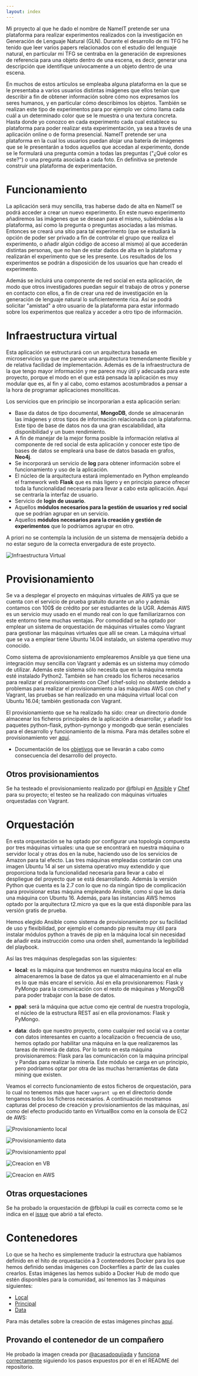 ```yaml
---
layout: index
---
```


Mi proyecto al que he dado el nombre de NameIT pretende ser una plataforma para realizar experimentos realizados con la investigación en Generación de Lenguaje Natural (GLN). Durante el desarrollo de mi TFG he tenido que leer varios papers relacionados con el estudio del lenguaje natural, en particular mi TFG se centraba en la generación de expresiones de referencia para una objeto dentro de una escena, es decir, generar una descripción que identifique unívocamente a un objeto dentro de una escena.

En muchos de estos artículos se empleaba alguna plataforma en la que se le presentaba a varios usuarios distintas imágenes que ellos tenían que describir a fin de obtener información sobre cómo nos expresamos los seres humanos, y en particular cómo describimos los objetos. También se realizan este tipo de experimentos para por ejemplo ver cómo llama cada cuál a un determinado color que se le muestra o una textura concreta. Hasta donde yo conozco en cada experimento cada cual establece su plataforma para poder realizar esta experimentación, ya sea a través de una aplicación online o de forma presencial. NameIT pretende ser una plataforma en la cual los usuarios puedan alojar una batería de imágenes que se le presentarán a todos aquellos que accedan al experimento, donde se le formulará una pregunta común a todas las preguntas ("¿Qué color es este?") o una pregunta asociada a cada foto. En definitiva se pretende construir una plataforma de experimentación.

# Funcionamiento

La aplicación será muy sencilla, tras haberse dado de alta en NameIT se podrá acceder a crear un nuevo experimento. En este nuevo experimento añadiremos las imágenes que se desean para el mismo, subiéndolas a la plataforma, así como la pregunta o preguntas asociadas a las mismas. Entonces se creará una sitio para tal experimento (que se estudiará la opción de poder ser privado a fin de controlar el grupo que realiza el experimento, o añadir algún código de acceso al mismo) al que accederán distintas personas, que no han de estar dados de alta en la plataforma y realizarán el experimento que se les presente. Los resultados de los experimentos se podrán a disposición de los usuarios que han creado el experimento.

Además se incluirá una componente de red social en esta aplicación, de modo que otros investigadores puedan seguir el trabajo de otros y ponerse en contacto con ellos, a fin de crear una red de investigación en la generación de lenguaje natural lo suficientemente rica. Así se podrá solicitar "amistad" a otro usuario de la plataforma para estar informado sobre los experimentos que realiza y acceder a otro tipo de información.

# Infraestructura virtual

Esta aplicación se estructurará con un arquitectura basada en microservicios ya que me parece una arquitectura tremendamente flexible y de relativa facilidad de implementación. Además es de la infraestructura de la que tengo mayor información y me parece muy útil y adecuada para este proyecto, porque el modo en el que está pensada la aplicación es muy modular que es, al fin y al cabo, como estamos acostumbrados a pensar a la hora de programar aplicaciones monolíticas.

Los servicios que en principio se incorporarían a esta aplicación serían:

- Base da datos de tipo documental, **MongoDB**, donde se almacenarán las imágenes y otros tipos de información relacionada con la plataforma. Este tipo de base de datos nos da una gran escalabilidad, alta disponibilidad y un buen rendimiento.
- A fin de manejar de la mejor forma posible la información relativa al componente de red social de esta aplicación y conocer este tipo de bases de datos se empleará una base de datos basada en grafos, **Neo4j**.
- Se incorporará un servicio de **log** para obtener información sobre el funcionamiento y uso de la aplicación.
- El núcleo de la arquitectura estará implementado en Python empleando el framework web **Flask** que es más ligero y en principio parece ofrecer toda la funcionalidad necesaria para llevar a cabo esta aplicación. Aquí se centraría la interfaz de usuario.
- Servicio de **login de usuario**.
- Aquellos **módulos necesarios para la gestión de usuarios y red social** que se podrían agrupar en un servicio.
- Aquellos **módulos necesarios para la creación y gestión de experimentos** que lo podríamos agrupar en otro.

A priori no se contempla la inclusión de un sistema de mensajería debido a no estar seguro de la correcta envergadura de este proyecto.

![Infraestructura Virtual](images/iv.jpg)

# Provisionamiento

Se va a desplegar el proyecto en máquinas virtuales de AWS ya que se cuenta con el servicio de prueba gratuito durante un año y además contamos con 100$ de crédito por ser estudiantes de la UGR. Además AWS es un servicio muy usado en el mundo real con lo que familiarizarnos con este entorno tiene muchas ventajas. Por comodidad se ha optado por emplear un sistema de orquestación de máquinas virtuales como Vagrant para gestionar las máquinas virtuales que allí se crean. La máquina virtual que se va a emplear tiene Ubuntu 14.04 instalado, un sistema operativo muy conocido.

Como sistema de aprovisionamiento emplearemos Ansible ya que tiene una integración muy sencilla con Vagrant y además es un sistema muy cómodo de utilizar. Además este sistema sólo necesita que en la máquina remota esté instalado Python2. También se han creado los ficheros necesarios para realizar el provisionamiento con Chef (chef-solo) no obstante debido a problemas para realizar el provisionamiento a las máquinas AWS con chef y Vagrant, las pruebas se han realizado en una máquina virtual local con Ubuntu 16.04; también gestionada con Vagrant.

El provisionamiento que se ha realizado ha sido: crear un directorio donde almacenar los ficheros principales de la aplicación a desarrollar, y añadir los paquetes python-flask, python-pymongo y mongodb que serán esenciales para el desarrollo y funcionamiento de la misma. Para más detalles sobre el provisionamiento ver [aquí](documentos/provisionamiento).

- Documentación de los [objetivos](documentos/objetivos) que se llevarán a cabo como consecuencia del desarrollo del proyecto.

## Otros provisionamientos

Se ha testeado el provisionamiento realizado por @fblupi en [Ansible](https://github.com/fblupi/GEventator/issues/13) y [Chef](https://github.com/fblupi/GEventator/issues/17) para su proyecto; el testeo se ha realizado con máquinas virtuales orquestadas con Vagrant.

# Orquestación

En esta orquestación se ha optado por configurar una topología compuesta por tres máquinas virtuales: una que se encontrará en nuestra máquina o servidor local y otras dos en la nube, haciendo uso de los servicios de Amazon para tal efecto. Las tres máquinas empleadas contarán con una imagen Ubuntu 14 al ser un sistema operativo muy extendido y que proporciona toda la funcionalidad necesaria para llevar a cabo el despliegue del proyecto que se está desarrollando. Además la versión Python que cuenta es la 2.7 con lo que no da ningún tipo de complicación para provisionar estas máquina empleando Ansible, como sí que las daría una máquina con Ubuntu 16. Además, para las instancias AWS hemos optado por la arquitectura t2.micro ya que es la que está disponible para las versión gratis de prueba.

Hemos elegido Ansible como sistema de provisionamiento por su facilidad de uso y flexibilidad, por ejemplo el comando pip resulta muy útil para instalar módulos python a través de pip en la máquina local sin necesidad de añadir esta instrucción como una orden shell, aumentando la legibilidad del playbook.

Así las tres máquinas desplegadas son las siguientes:

* **local**: es la máquina que tendremos en nuestra máquina local en ella almacenaremos la base de datos ya que el almacenamiento en al nube es lo que más encare el servicio. Así en ella provisionaremos: Flask y PyMongo para la comunicación con el resto de máquinas y MongoDB para poder trabajar con la base de datos.

* **ppal**: será la máquina que actue como eje central de nuestra tropología, el núcleo de la estructura REST así en ella provionamos: Flask y PyMongo.

* **data**: dado que nuestro proyecto, como cualquier red social va a contar con datos interesantes en cuanto a localización o frecuencia de uso, hemos optado por habilitar una máquina en la que realizaremos las tareas de minería de datos. Por lo tanto en esta máquina provisionaremos: Flask para las comunicación con la máquina principal y Pandas para realizar la minería. Este módulo se carga en un principio, pero podríamos optar por otra de las muchas herramientas de data mining que existen.

Veamos el correcto funcionamiento de estos ficheros de orquestación, para lo cual no tenemos más que hacer `vagrant up` en el directorio donde tengamos todos los ficheros necesarios. A continuación mostramos capturas del proceso de creación y provisionamientos de las máquinas, así como del efecto producido tanto en VirtualBox como en la consola de EC2 de AWS:

![Provisionamiento local](images/provisionamientoLocal.png)

![Provisionamiento data](images/provisionamientoData.png)

![Provisionamiento ppal](images/provisionamientoPpal.png)

![Creacion en VB](images/creacionVB.png)

![Creacion en AWS](images/creacionAWS.png)


## Otras orquestaciones

Se ha probado la orquestación de @fblupi la cuál es correcta como se le indica en el [issue](https://github.com/fblupi/GEventator/issues/20) que abrió a tal efecto.

# Contenedores

Lo que se ha hecho es simplemente traducir la estructura que habíamos definido en el hito de orquestación a 3 contenedores Docker para los que hemos definido sendas imágenes con Dockerfiles a partir de las cuales crearlos. Estas imágenes las hemos subido a Docker Hub de modo que estén disponibles para la comunidad, así tenemos las 3 máquinas siguientes:

* [Local](https://hub.docker.com/r/griger/maquinalocal/)
* [Principal](https://hub.docker.com/r/griger/maquinappal/)
* [Data](https://hub.docker.com/r/griger/maquinadata/)

Para más detalles sobre la creación de estas imágenes pinchas [aquí](documentos/contenedores).

## Provando el contenedor de un compañero

He probado la imagen creada por [@acasadoquijada](https://github.com/acasadoquijada) y [funciona correctamente](https://github.com/acasadoquijada/MyStudentBot/issues/20) siguiendo los pasos expuestos por él en el README del repositorio.
